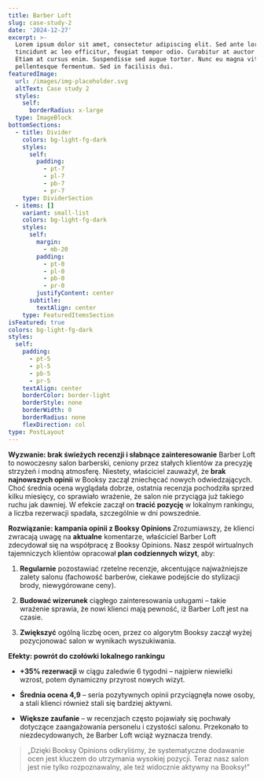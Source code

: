 ```yaml
---
title: Barber Loft
slug: case-study-2
date: '2024-12-27'
excerpt: >-
  Lorem ipsum dolor sit amet, consectetur adipiscing elit. Sed ante lorem,
  tincidunt ac leo efficitur, feugiat tempor odio. Curabitur at auctor sapien.
  Etiam at cursus enim. Suspendisse sed augue tortor. Nunc eu magna vitae lorem
  pellentesque fermentum. Sed in facilisis dui.
featuredImage:
  url: /images/img-placeholder.svg
  altText: Case study 2
  styles:
    self:
      borderRadius: x-large
  type: ImageBlock
bottomSections:
  - title: Divider
    colors: bg-light-fg-dark
    styles:
      self:
        padding:
          - pt-7
          - pl-7
          - pb-7
          - pr-7
    type: DividerSection
  - items: []
    variant: small-list
    colors: bg-light-fg-dark
    styles:
      self:
        margin:
          - mb-20
        padding:
          - pt-0
          - pl-0
          - pb-0
          - pr-0
        justifyContent: center
      subtitle:
        textAlign: center
    type: FeaturedItemsSection
isFeatured: true
colors: bg-light-fg-dark
styles:
  self:
    padding:
      - pt-5
      - pl-5
      - pb-5
      - pr-5
    textAlign: center
    borderColor: border-light
    borderStyle: none
    borderWidth: 0
    borderRadius: none
    flexDirection: col
type: PostLayout
---
```

**Wyzwanie: brak świeżych recenzji i słabnące zainteresowanie**
Barber Loft to nowoczesny salon barberski, ceniony przez stałych klientów za precyzję strzyżeń i modną atmosferę. Niestety, właściciel zauważył, że **brak najnowszych opinii** w Booksy zaczął zniechęcać nowych odwiedzających. Choć średnia ocena wyglądała dobrze, ostatnia recenzja pochodziła sprzed kilku miesięcy, co sprawiało wrażenie, że salon nie przyciąga już takiego ruchu jak dawniej. W efekcie zaczął on **tracić pozycję** w lokalnym rankingu, a liczba rezerwacji spadała, szczególnie w dni powszednie.

**Rozwiązanie: kampania opinii z Booksy Opinions**
Zrozumiawszy, że klienci zwracają uwagę na **aktualne** komentarze, właściciel Barber Loft zdecydował się na współpracę z Booksy Opinions. Nasz zespół wirtualnych tajemniczych klientów opracował **plan codziennych wizyt**, aby:

1.  **Regularnie** pozostawiać rzetelne recenzje, akcentujące najważniejsze zalety salonu (fachowość barberów, ciekawe podejście do stylizacji brody, niewygórowane ceny).

2.  **Budować wizerunek** ciągłego zainteresowania usługami – takie wrażenie sprawia, że nowi klienci mają pewność, iż Barber Loft jest na czasie.

3.  **Zwiększyć** ogólną liczbę ocen, przez co algorytm Booksy zaczął wyżej pozycjonować salon w wynikach wyszukiwania.

**Efekty: powrót do czołówki lokalnego rankingu**

*   **+35% rezerwacji** w ciągu zaledwie 6 tygodni – najpierw niewielki wzrost, potem dynamiczny przyrost nowych wizyt.

*   **Średnia ocena 4,9** – seria pozytywnych opinii przyciągnęła nowe osoby, a stali klienci również stali się bardziej aktywni.

*   **Większe zaufanie** – w recenzjach często pojawiały się pochwały dotyczące zaangażowania personelu i czystości salonu. Przekonało to niezdecydowanych, że Barber Loft wciąż wyznacza trendy.

> „Dzięki Booksy Opinions odkryliśmy, że systematyczne dodawanie ocen jest kluczem do utrzymania wysokiej pozycji. Teraz nasz salon jest nie tylko rozpoznawalny, ale też widocznie aktywny na Booksy!”


